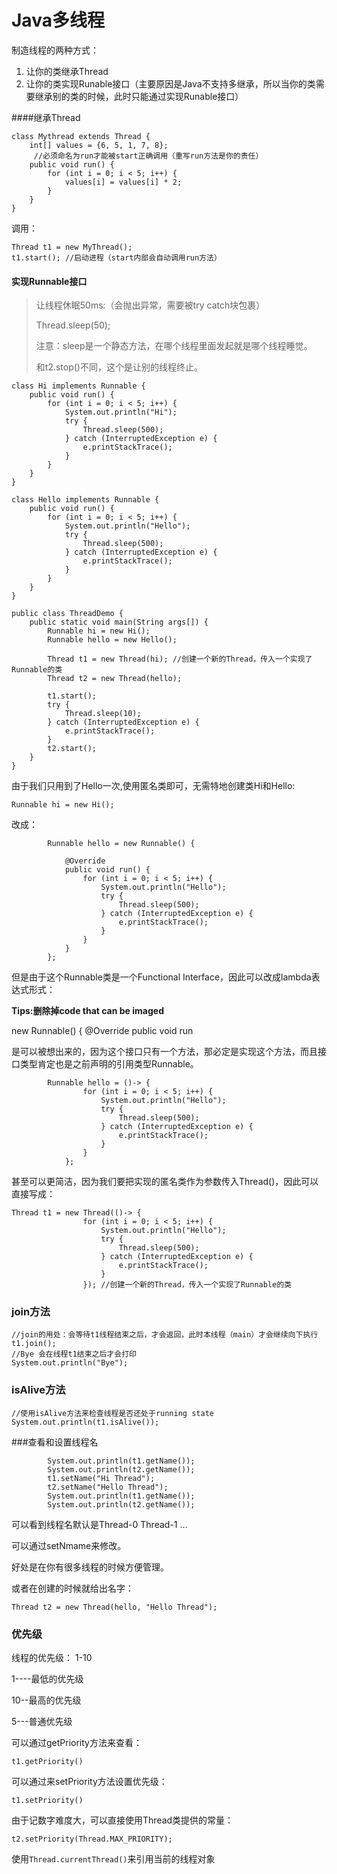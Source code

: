 # Java多线程

制造线程的两种方式：

1. 让你的类继承Thread
2. 让你的类实现Runable接口（主要原因是Java不支持多继承，所以当你的类需要继承别的类的时候，此时只能通过实现Runable接口）

####继承Thread

```
class Mythread extends Thread {
    int[] values = {6, 5, 1, 7, 8};
     //必须命名为run才能被start正确调用（重写run方法是你的责任）
    public void run() {
        for (int i = 0; i < 5; i++) {
            values[i] = values[i] * 2;
        }
    }
}
```

调用：

```
Thread t1 = new MyThread();
t1.start(); //启动进程（start内部会自动调用run方法）
```

#### 实现Runnable接口

> 让线程休眠50ms:（会抛出异常，需要被try catch块包裹）
>
> Thread.sleep(50); 
>
> 注意：sleep是一个静态方法，在哪个线程里面发起就是哪个线程睡觉。
>
> 和t2.stop()不同，这个是让别的线程终止。

```
class Hi implements Runnable {
	public void run() {
		for (int i = 0; i < 5; i++) {
			System.out.println("Hi");
			try {
				Thread.sleep(500);
			} catch (InterruptedException e) {
				e.printStackTrace();
			}
		}
	}
}

class Hello implements Runnable {
	public void run() {
		for (int i = 0; i < 5; i++) {
			System.out.println("Hello");
			try {
				Thread.sleep(500);
			} catch (InterruptedException e) {
				e.printStackTrace();
			}
		}
	}
}

public class ThreadDemo {
	public static void main(String args[]) {
		Runnable hi = new Hi();
		Runnable hello = new Hello();
		
		Thread t1 = new Thread(hi); //创建一个新的Thread，传入一个实现了Runnable的类
		Thread t2 = new Thread(hello);
		
		t1.start();
		try {
			Thread.sleep(10);
		} catch (InterruptedException e) {
			e.printStackTrace();
		}
		t2.start();
	}
}
```

由于我们只用到了Hello一次,使用匿名类即可，无需特地创建类Hi和Hello:

```
Runnable hi = new Hi();
```

改成：

```
		Runnable hello = new Runnable() {
			
			@Override
			public void run() {
				for (int i = 0; i < 5; i++) {
					System.out.println("Hello");
					try {
						Thread.sleep(500);
					} catch (InterruptedException e) {
						e.printStackTrace();
					}
				}
			}
		};
```

但是由于这个Runnable类是一个Functional Interface，因此可以改成lambda表达式形式：

**Tips:删除掉code that can be imaged**

 new Runnable() {	@Override		public void run

是可以被想出来的，因为这个接口只有一个方法，那必定是实现这个方法，而且接口类型肯定也是之前声明的引用类型Runnable。

```
		Runnable hello = ()-> {
				for (int i = 0; i < 5; i++) {
					System.out.println("Hello");
					try {
						Thread.sleep(500);
					} catch (InterruptedException e) {
						e.printStackTrace();
					}
				}
			};
```

甚至可以更简洁，因为我们要把实现的匿名类作为参数传入Thread()，因此可以直接写成：

```
Thread t1 = new Thread(()-> {
				for (int i = 0; i < 5; i++) {
					System.out.println("Hello");
					try {
						Thread.sleep(500);
					} catch (InterruptedException e) {
						e.printStackTrace();
					}
				}); //创建一个新的Thread，传入一个实现了Runnable的类
```

### join方法

```
//join的用处：会等待t1线程结束之后，才会返回，此时本线程（main）才会继续向下执行
t1.join();
//Bye 会在线程t1结束之后才会打印
System.out.println("Bye");
```

### isAlive方法

```
//使用isAlive方法来检查线程是否还处于running state
System.out.println(t1.isAlive());
```

###查看和设置线程名

```
		System.out.println(t1.getName());
		System.out.println(t2.getName());
		t1.setName("Hi Thread");
		t2.setName("Hello Thread");
		System.out.println(t1.getName());
		System.out.println(t2.getName());
```

可以看到线程名默认是Thread-0 Thread-1 ...

可以通过setNmame来修改。

好处是在你有很多线程的时候方便管理。

或者在创建的时候就给出名字：

```
Thread t2 = new Thread(hello, "Hello Thread");
```

### 优先级

线程的优先级： 1-10

1----最低的优先级

10--最高的优先级

5---普通优先级

可以通过getPriority方法来查看：

```
t1.getPriority()
```

可以通过来setPriority方法设置优先级：

```
t1.setPriority()
```

由于记数字难度大，可以直接使用Thread类提供的常量：

```
t2.setPriority(Thread.MAX_PRIORITY);
```

使用`Thread.currentThread()`来引用当前的线程对象